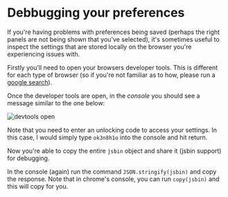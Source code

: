 # Debbugging your preferences

If you're having problems with preferences being saved (perhaps the right panels are not being shown that you've selected), it's sometimes useful to inspect the settings that are stored locally on the browser you're experiencing issues with.

Firstly you'll need to open your browsers developer tools. This is different for each type of browser (so if you're not familiar as to how, please run a [google search](https://www.google.co.uk/webhp?sourceid=chrome-instant&ion=1&espv=2&ie=UTF-8#q=how+do+I+open+developers+tool+in+(safari+OR+chrome+OR+ie+OR+opera))).

Once the developer tools are open, in the *console* you should see a message similar to the one below:

![devtools open](/images/debugging-prefs-devtools.png)

Note that you need to enter an unlocking code to access your settings. In this case, I would simply type `ok3n8h1o` into the console and hit return.

Now you're able to copy the entire `jsbin` object and share it (jsbin support) for debugging.

In the console (again) run the command `JSON.stringify(jsbin)` and copy the response. Note that in chrome's console, you can run `copy(jsbin)` and this will copy for you.